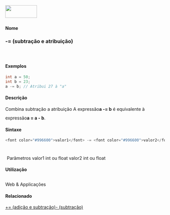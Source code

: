 <img height="40" src="../images/1pix.gif" width="100"/>
<img height="1" src="../images/1pix.gif" width="20"/>
<img height="1" src="../images/1pix.gif" width="555"/>

#### Nome
### -= (subtração e atribuição)
<img height="25" src="../images/1pix.gif" width="1"/>

#### Exemplos

```pde
int a = 50; 
int b = 23; 
a -= b; // Atribui 27 à "a" 

```

#### Descrição

	
Combina subtração a atribuição A expressão**a -= b** é equivalente à expressão**a = a - b**.
<img height="25" src="../images/1pix.gif" width="1"/>

#### Sintaxe
```pde
<font color="#996600">valor1</font> -= <font color="#996600">valor2</font>
            
```
<img height="25" src="../images/1pix.gif" width="1"/>
Parâmetros
valor1
int ou float
valor2
int ou float
<img height="25" src="../images/1pix.gif" width="1"/>

#### Utilização

	
Web & Applicações
<img height="25" src="../images/1pix.gif" width="1"/>

#### Relacionado
[+= (adição e subtração)](addassign)[- (subtração)](minus)
